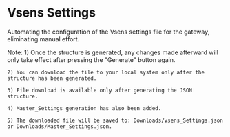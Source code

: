 # Vsens Settings
Automating the configuration of the Vsens settings file for the gateway, eliminating manual effort.

Note:
    1) Once the structure is generated, any changes made afterward will only take effect after pressing the "Generate" button again.

    2) You can download the file to your local system only after the structure has been generated.

    3) File download is available only after generating the JSON structure.

    4) Master_Settings generation has also been added.
    
    5) The downloaded file will be saved to: Downloads/vsens_Settings.json or Downloads/Master_Settings.json.